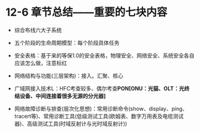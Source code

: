 # 12-6 章节总结——重要的七块内容

- 综合布线六大子系统

- 五个阶段的生命周期模型：每个阶段具体任务

- 安全表格：基于来的等保1.0的安全表格，物理安全、网络安全、系统安全各自应该怎么做，注意标红

- 网络结构与功能(三层架构)：接入。汇聚、核心

- 广域网接入技术L：HFC考查较多、偶尔考查**PON[ONU：光猫、OLT：光终结设备、中间连接着很多无源的分光器]**

- 网络故障诊断与排查(层次化思想)：常用诊断命令(show、display、ping、tracert等)、常用诊断工具(低级测试工具(欧姆表、数字万用表及电缆测试器)、高级测试工具(时域反射计与光时域反射计))